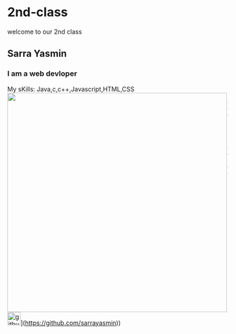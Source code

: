 # 2nd-class
welcome to our 2nd class
## Sarra Yasmin
### I am a web devloper 
My sKills: Java,c,c++,Javascript,HTML,CSS
<img align="left" width="500" src="https://image.shutterstock.com/image-vector/young-woman-writes-code-on-600w-1731157933.jpg">

~~~html
<!DOCTYPE html>
<html lang="en">
<head>
    <meta charset="UTF-8">
    <meta http-equiv="X-UA-Compatible" content="IE=edge">
    <meta name="viewport" content="width=device-width, initial-scale=1.0">
    <title>Document</title>
</head>
<body>
    <h1> Sarra yasmin </h1>
</body>
</html>
~~~
<img src='https://cdn.jsdelivr.net/npm/simple-icons@3.0.1/icons/github.svg' alt='github' height='30'>](https://github.com/sarrayasmin))
